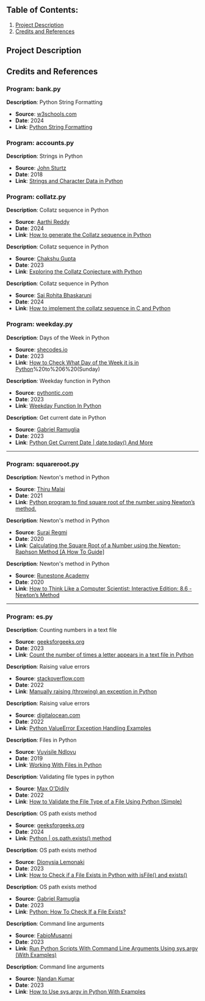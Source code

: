 ## Table of Contents:
1. [Project Description](#project-description)
2. [Credits and References](#credits-and-references)

## Project Description

## Credits and References






### Program: bank.py
**Description**: Python String Formatting
- **Source**: [w3schools.com ](https://www.w3schools.com/)
- **Date**: 2024
- **Link**: [Python String Formatting](https://www.w3schools.com/python/python_string_formatting.asp)




### Program: accounts.py
**Description**: Strings in Python
- **Source**: [John Sturtz ](https://realpython.com/python-strings/#author)
- **Date**: 2018
- **Link**: [Strings and Character Data in Python](https://realpython.com/python-strings/#string-operators)

### Program: collatz.py
**Description**: Collatz sequence in Python
- **Source**: [Aarthi Reddy](https://www.educative.io/profile/view/4843485119643648)
- **Date**: 2024
- **Link**: [How to generate the Collatz sequence in Python](https://www.educative.io/answers/how-to-generate-the-collatz-sequence-in-python)

**Description**: Collatz sequence in Python
- **Source**: [Chakshu Gupta](https://medium.com/@chakshugupta774)
- **Date**: 2023
- **Link**: [Exploring the Collatz Conjecture with Python](https://medium.com/@chakshugupta774/exploring-the-collatz-conjecture-with-python-7c5d9f31d233)

**Description**: Collatz sequence in Python
- **Source**: [Sai Rohita Bhaskaruni](https://www.educative.io/profile/view/6396776536866816)
- **Date**: 2024
- **Link**: [How to implement the collatz sequence in C and Python](https://www.educative.io/answers/how-to-implement-the-collatz-sequence-in-c-and-python)



### Program: weekday.py
**Description**: Days of the Week in Python
- **Source**: [shecodes.io](https://www.shecodes.io/)
- **Date**: 2023
- **Link**: [How to Check What Day of the Week it is in Python](https://www.shecodes.io/athena/10185-how-to-check-what-day-of-the-week-it-is-in-python#:~:text=date%20using%20datetime.-,datetime.,)%20to%206%20(Sunday)


**Description**: Weekday function in Python
- **Source**: [pythontic.com](https://pythontic.com/)
- **Date**: 2023
- **Link**: [Weekday Function In Python](https://pythontic.com/datetime/date/weekday)


**Description**: Get current date in Python
- **Source**: [Gabriel Ramuglia ](https://ioflood.com/blog/author/gabriel-ramuglia/)
- **Date**: 2023
- **Link**: [Python Get Current Date | date.today() And More](https://ioflood.com/blog/python-get-current-date/#:~:text=To%20get%20the%20current%20date%20in%20Python%2C%20you%20can%20use,function%20from%20the%20datetime%20module.)

---


### Program: squareroot.py
**Description**: Newton's method in Python
- **Source**: [Thiru Malai](https://thirumalai2024.medium.com/)
- **Date**: 2021
- **Link**: [Python program to find square root of the number using Newton’s method.](https://thirumalai2024.medium.com/python-program-to-find-square-root-of-the-number-using-newtons-method-937c0e732756)


**Description**: Newton's method in Python
- **Source**: [Suraj Regmi](https://hackernoon.com/u/suraj-regmi)
- **Date**: 2020
- **Link**: [Calculating the Square Root of a Number using the Newton-Raphson Method [A How To Guide]](https://hackernoon.com/calculating-the-square-root-of-a-number-using-the-newton-raphson-method-a-how-to-guide-yr4e32zo)


**Description**: Newton's method in Python
- **Source**: [Runestone Academy](https://runestone.academy/)
- **Date**: 2020
- **Link**: [How to Think Like a Computer Scientist: Interactive Edition: 8.6 - Newton’s Method](https://runestone.academy/ns/books/published/thinkcspy/MoreAboutIteration/NewtonsMethod.html#newton-s-method)


---


### Program: es.py
 **Description**: Counting numbers in a text file
- **Source**: [geeksforgeeks.org](https://www.geeksforgeeks.org)
- **Date**: 2023
- **Link**: [Count the number of times a letter appears in a text file in Python](https://www.geeksforgeeks.org/count-the-number-of-times-a-letter-appears-in-a-text-file-in-python/)


 **Description**: Raising value errors
- **Source**: [stackoverflow.com](https://stackoverflow.com/)
- **Date**: 2022
- **Link**: [Manually raising (throwing) an exception in Python](https://stackoverflow.com/questions/2052390/manually-raising-throwing-an-exception-in-python)


 **Description**: Raising value errors
- **Source**: [digitalocean.com](https://www.digitalocean.com/)
- **Date**: 2022
- **Link**: [Python ValueError Exception Handling Examples](https://www.digitalocean.com/community/tutorials/python-valueerror-exception-handling-examples)


 **Description**: Files in Python
- **Source**: [Vuyisile Ndlovu ](https://realpython.com/team/vndlovu/)
- **Date**: 2019
- **Link**: [Working With Files in Python](https://realpython.com/working-with-files-in-python/)


 **Description**: Validating file types in python
- **Source**: [Max O'Didily ](https://www.youtube.com/@maxodidily)
- **Date**: 2022
- **Link**: [How to Validate the File Type of a File Using Python (Simple)](https://www.youtube.com/watch?v=FPSKYi5jUG8)


 **Description**: OS path exists  method
- **Source**: [geeksforgeeks.org](https://www.geeksforgeeks.org)
- **Date**: 2024
- **Link**: [Python | os.path.exists() method](https://www.geeksforgeeks.org/python-os-path-exists-method/)


 **Description**: OS path exists  method
- **Source**: [Dionysia Lemonaki](https://www.freecodecamp.org/news/author/dionysia/)
- **Date**: 2023
- **Link**: [How to Check if a File Exists in Python with isFile() and exists()](https://www.freecodecamp.org/news/how-to-check-if-a-file-exists-in-python)


 **Description**: OS path exists  method
- **Source**: [Gabriel Ramuglia ](https://ioflood.com/blog/author/gabriel-ramuglia/)
- **Date**: 2023
- **Link**: [Python: How To Check If a File Exists?](https://ioflood.com/blog/python-check-if-file-exists/#:~:text=One%20of%20the%20simplest%20ways,writing%20to%20the%20file%20system.)


 **Description**: Command line arguments
- **Source**: [FabioMusanni ](https://www.youtube.com/@FabioMusanni)
- **Date**: 2023
- **Link**: [Run Python Scripts With Command Line Arguments Using sys.argv (With Examples)](https://www.youtube.com/watch?v=rJCl7t3IIbA)


**Description**: Command line arguments
- **Source**: [Nandan Kumar ](https://www.knowledgehut.com/blog/author/nandan-kumar)
- **Date**: 2023
- **Link**: [How to Use sys.argv in Python With Examples](https://www.knowledgehut.com/blog/programming/sys-argv-python-examples)






